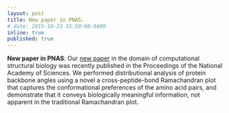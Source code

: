 ```yaml
---
layout: post
title: New paper in PNAS.
# date: 2015-10-22 15:59:00-0400
inline: true
published: true
---
```


**New paper in PNAS**: 
Our [new paper](https://doi.org/10.1073/pnas.2301064120) in the domain of
computational structural biology was recently published in the Proceedings of
the National Academy of Sciences.  We performed distributional analysis of protein
backbone angles using a novel a cross-peptide-bond Ramachandran plot that captures the
conformational preferences of the amino acid pairs, and demonstrate that it
conveys biologically meaningful information, not apparent in the traditional
Ramachandran plot.